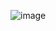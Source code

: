 ![image](https://github.com/rahul0x00/pokedox/assets/104289350/8b065529-a1f2-4c10-a8de-1c60dcd819be)
